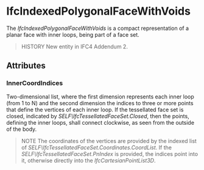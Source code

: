 # IfcIndexedPolygonalFaceWithVoids

The _IfcIndexedPolygonalFaceWithVoids_ is a compact representation of a planar face with inner loops, being part of a face set.
<!-- end of short definition -->

> HISTORY New entity in IFC4 Addendum 2.

## Attributes

### InnerCoordIndices
Two-dimensional list, where the first dimension represents each inner loop (from 1 to N) and the second dimension the indices to three or more points that define the vertices of each inner loop. If the tessellated face set is closed, indicated by _SELF\IfcTessellatedFaceSet.Closed_, then the points, defining the inner loops, shall connect clockwise, as seen from the outside of the body.
> NOTE The coordinates of the vertices are provided by the indexed list of _SELF\IfcTessellatedFaceSet.Coordinates.CoordList_. If the _SELF\IfcTessellatedFaceSet.PnIndex_ is provided, the indices point into it, otherwise directly into the _IfcCartesianPointList3D_.
